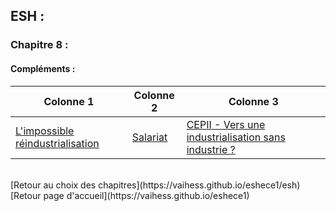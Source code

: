 ## ESH : <br />
### Chapitre 8 : <br />
#### Compléments : <br />

Colonne 1 | Colonne 2 | Colonne 3
------------------- | ------------- | ------------
[L'impossible réindustrialisation](http://download1082.mediafire.com/p13wgaa2vpfg/432n843ixe03quq/L%5C%27impossible+r%C3%A9industrialisation.pdf) | [Salariat](http://download948.mediafireuserdownload.com/e8fxwx2dtxqg/zb8c3n2a2fei6m5/Soci%C3%A9t%C3%A9+G%C3%A9n%C3%A9rale+Sc%C3%A9nario+croissance.pdf) | [CEPII - Vers une industrialisation sans industrie ?](http://download1503.mediafire.com/a87bksq6n5ng/o9w7vaub4773zvm/CEPII+-+Vers+une+industrie+moins+industrielle.pdf)
<br />
[Retour au choix des chapitres](https://vaihess.github.io/eshece1/esh) <br />
[Retour page d'accueil](https://vaihess.github.io/eshece1)

